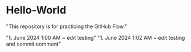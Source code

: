 # Hello-World
"This repository is for practicing the GitHub Flow."


"1. June 2024 1:00 AM ~ edit testing"
"1. June 2024 1:02 AM ~ edit testing and commit comment"
